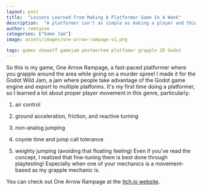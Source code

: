 ```yaml
---
layout: post
title:  "Lessons Learned From Making A Platformer Game In A Week"
description:  "A platformer isn't as simple as making a player and things to jump on! A lot of things are needed to make the game feel right!"
author: remtaine
categories: ["Game Jam"]
image: assets/images/one-arrow-rampage-v1.png

tags: games showoff gamejam postmortem platfomer grapple 2D Godot
---
```


So this is my game, One Arrow Rampage, a fast-paced platformer where you grapple around the area while going on a murder spree! I made it for the Godot Wild Jam, a jam where people take advantage of the Godot game engine and export to multiple platforms.
It's my first time doing a platformer, so I learned a lot about proper player movement in this genre, particularly:

1. air control

2. ground acceleration, friction, and reactive turning

3. non-analog jumping

4. coyote time and jump call tolerance

5. weighty jumping (avoiding that floating feeling)
Even if you've read the concept, I realized that fine-tuning them is best done through playtesting! Especially when one of your mechanics is a movement-based as my grapple mechanic is.

You can check out One Arrow Rampage at the <a href="https://remtaine.itch.io/one-arrow-rampage">Itch.io website</a>.

